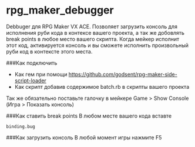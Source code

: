 rpg_maker_debugger
==================

Debbuger для RPG Maker VX ACE. Позволяет загрузить консоль для исполнения руби кода в контексе вашего проекта, а так же добовлять break points в любое место вашего скрипта. Когда мейкер исполнит этот код, активируется консоль и вы сможете исполнить произвольный руби код в контексте этого места.

###Как подключить
- Как гем при помощи https://github.com/godsent/rpg-maker-side-script-loader
- Как скрипт добавив содержимое batch.rb в скрипты вашего проекта

Так же обязательно поставьте галочку в мейкере Game > Show Console (Игра > Показать консоль)

###Как ставить break points
В любом месте вашего кода вставте
```
binding.bug
```

###Как загрузить консоль
В любой момент игры нажмите F5
